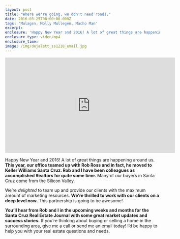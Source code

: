 ```yaml
---
layout: post
title: "Where we're going, we don't need roads."
date: 2016-03-25T08:00:00.000Z
tags: 'Mulagen, Molly Mullegen, Macho Man'
excerpt:
enclosure: 'Happy New Year and 2016! A lot of great things are happening around us. This year, our office teamed up with Rob Ross and in fact, he moved to Keller Williams Santa Cruz. Rob and I have been colleagues as accomplished Realtors for quite some time. Many of our buyers in Santa Cruz come from the Silicon Valley.'
enclosure_type: video/mp4
enclosure_time:
image: /img/dejalett_ss1218_email.jpg
---
```



<iframe width="552" height="311" src="https://www.youtube.com/embed/otsTKhJat4E" frameborder="0" allowfullscreen=""></iframe>

Happy New Year and 2016! A lot of great things are happening around us. **This year, our office teamed up with Rob Ross and in fact, he moved to Keller Williams Santa Cruz. Rob and I have been colleagues as accomplished Realtors for quite some time.** Many of our buyers in Santa Cruz come from the Silicon Valley.

We’re *delighted* to team up and provide our clients with the maximum amount of marketing resources. **We’re thrilled to work with our clients on a deep level now.** This partnership is going to be awesome!

**You’ll hear from Rob and I in the upcoming weeks and months for the Santa Cruz Real Estate Journal with some great market updates and success stories.** If you’re thinking about buying or selling a home in the surrounding area, give me a call or send me an email today! I’d be happy to help you with your real estate questions and needs.